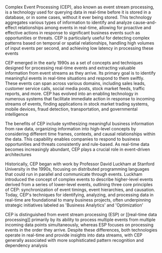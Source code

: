 Complex Event Processing (CEP), also known as event stream processing, is a technology used for querying data in
real-time before it is stored in a database, or in some cases, without it ever being stored. This technology aggregates
various types of information to identify and analyze cause-and-effect relationships among events in real-time, allowing
for proactive and effective actions in response to significant business events such as opportunities or threats. CEP is
particularly useful for detecting complex patterns based on temporal or spatial relationships, handling high volumes of
input events per second, and achieving low latency in processing these events

CEP emerged in the early 1990s as a set of concepts and techniques designed for processing real-time events and
extracting valuable information from event streams as they arrive. Its primary goal is to identify meaningful events in
real-time situations and respond to them swiftly. These events can span across various domains, including sales leads,
customer service calls, social media posts, stock market feeds, traffic reports, and more. CEP has evolved into an
enabling technology in numerous systems that facilitate immediate action in response to incoming streams of events,
finding applications in stock market trading systems, mobile devices, fraud detection, transportation, and governmental
intelligence

The benefits of CEP include synthesizing meaningful business information from raw data, organizing information into
high-level concepts by considering different time frames, contexts, and causal relationships within the data. This
capability enables companies to respond to business opportunities and threats consistently and rule-based. As real-time
data becomes increasingly abundant, CEP plays a crucial role in event-driven architectures

Historically, CEP began with work by Professor David Luckham at Stanford University in the 1990s, focusing on
distributed programming languages that could run in parallel and communicate through events. Luckham introduced the
concept of complex events to describe higher-level events derived from a series of lower-level events, outlining three
core principles of CEP: synchronization of event timings, event hierarchies, and causation. Today, CEP's techniques for
identifying, analyzing, and processing data in real-time are foundational to many business projects, often underpinning
strategic initiatives labeled as 'Business Analytics' and 'Optimization'

CEP is distinguished from event stream processing (ESP) or [[real-time data processing]] primarily by its ability to
process multiple events from multiple incoming data points simultaneously, whereas ESP focuses on processing events in
the order they arrive. Despite these differences, both technologies operate in real-time and provide insights into data
streams, with CEP generally associated with more sophisticated pattern recognition and dependency analysis 